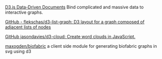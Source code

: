 
[D3.js Data-Driven Documents](https://d3js.org/)
Bind complicated and massive data to interactive graphs.

[GitHub - flekschas/d3-list-graph: D3 layout for a graph composed of adjacent lists of nodes](https://github.com/flekschas/d3-list-graph)

[GitHub jasondavies/d3-cloud: Create word clouds in JavaScript.](https://github.com/jasondavies/d3-cloud)

[maxogden/biofabric](https://github.com/maxogden/biofabric)
a client side module for generating biofabric graphs in svg using d3
